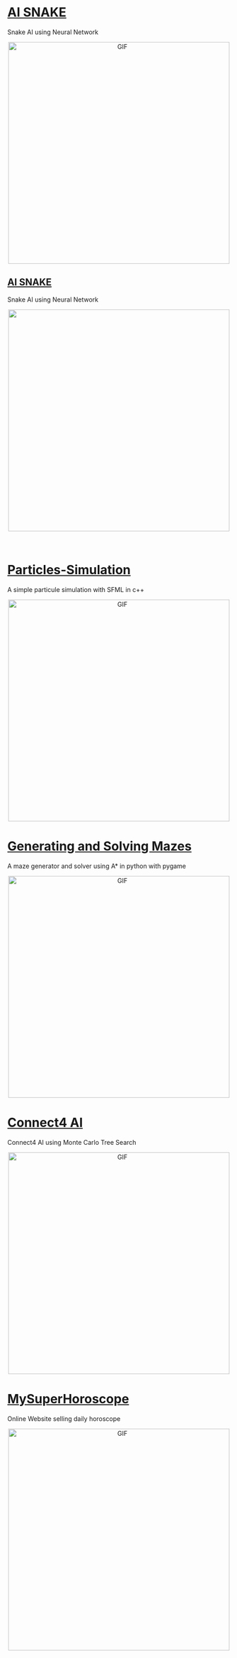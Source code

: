 



# [AI SNAKE](https://github.com/Gazeux33/Snake_Ai)
 Snake AI using Neural Network
 <div align="center">
 <img  alt="GIF" align="center" src="https://i.imgur.com/8KanUMQ.png" width="500" height="500" />
 </div>

 ## [AI SNAKE](https://github.com/Gazeux33/Snake_Ai)

Snake AI using Neural Network

<p align="center">
	<a href="https://github.com/Gazeux33/Snake_Ai"><img src="https://i.imgur.com/8KanUMQ.png" width="500"></a>
</p>

<br>

 # [Particles-Simulation](https://github.com/Gazeux33/Particles-Simulation)
 A simple particule simulation with SFML in c++
 <div align="center">
 <img  alt="GIF" align="center" src="https://i.imgur.com/OBkfp9b.png?1" width="500" height="500" />
 </div>

 # [Generating and Solving Mazes](https://github.com/Gazeux33/Generating-and-Solving-Mazes)
 A maze generator and solver using A* in python with pygame
 <div align="center">
 <img  alt="GIF" align="center" src="https://i.imgur.com/SX3gmJN.png" width="500" height="500" />
 </div>

 # [Connect4 AI](https://github.com/Gazeux33/Connect4_AI)
 Connect4 AI using Monte Carlo Tree Search
 <div align="center">
 <img  alt="GIF" align="center" src="https://i.imgur.com/MNuqNaF.png" width="500" height="500" />
 </div>

  # [MySuperHoroscope](https://github.com/Gazeux33/MySuperHoroscope)
  Online Website selling daily horoscope
 <div align="center">
 <img  alt="GIF" align="center" src="https://i.imgur.com/bEfAU88.png"  height="500" />
 </div>

